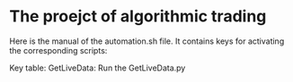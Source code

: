 # The proejct of algorithmic trading


Here is the manual of the automation.sh file. It contains keys for activating the corresponding scripts:

Key table:
GetLiveData: Run the GetLiveData.py
